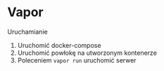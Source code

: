 # Vapor

Uruchamianie

1. Uruchomić docker-compose
2. Uruchomić powłokę na utworzonym kontenerze
3. Poleceniem `vapor run` uruchomić serwer
